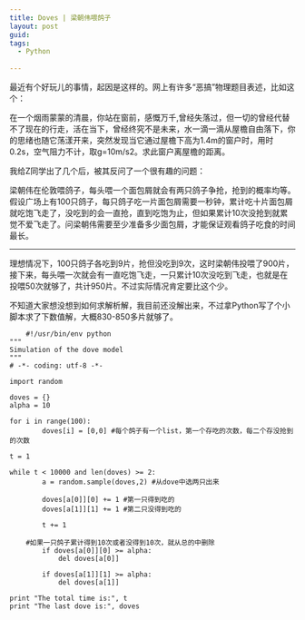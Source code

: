 ```yaml
---
title: Doves | 梁朝伟喂鸽子
layout: post
guid:
tags:
  - Python
    
---
```



最近有个好玩儿的事情，起因是这样的。网上有许多“恶搞”物理题目表述，比如这个：

在一个烟雨蒙蒙的清晨，你站在窗前，感慨万千,曾经失落过，但一切的曾经代替不了现在的行走，活在当下，曾经终究不是未来，水一滴一滴从屋檐自由落下，你的思绪也随它荡漾开来，突然发现当它通过屋檐下高为1.4m的窗户时，用时0.2s，空气阻力不计，取g=10m/s2。求此窗户离屋檐的距离。

我给Z同学出了几个后，被其反问了一个很有趣的问题：

梁朝伟在伦敦喂鸽子，每头喂一个面包屑就会有两只鸽子争抢，抢到的概率均等。假设广场上有100只鸽子，每只鸽子吃一片面包屑需要一秒钟，累计吃十片面包屑就吃饱飞走了，没吃到的会一直抢，直到吃饱为止，但如果累计10次没抢到就累觉不爱飞走了。问梁朝伟需要至少准备多少面包屑，才能保证观看鸽子吃食的时间最长。

***

理想情况下，100只鸽子各吃到9片，抢但没吃到9次，这时梁朝伟投喂了900片，接下来，每头喂一次就会有一直吃饱飞走，一只累计10次没吃到飞走，也就是在投喂50次就够了，共计950片。不过实际情况肯定要比这个少。

不知道大家想没想到如何求解析解，我目前还没解出来，不过拿Python写了个小脚本求了下数值解，大概830-850多片就够了。


        #!/usr/bin/env python
    """
    Simulation of the dove model
    """
	# -*- coding: utf-8 -*-
	
	import random
	
	doves = {}
	alpha = 10
	
	for i in range(100):
	        doves[i] = [0,0] #每个鸽子有一个list，第一个存吃的次数，每二个存没抢到的次数
	    
	t = 1
	
	while t < 10000 and len(doves) >= 2:
	        a = random.sample(doves,2) #从dove中选两只出来
	
	        doves[a[0]][0] += 1 #第一只得到吃的
	        doves[a[1]][1] += 1 #第二只没得到吃的
	
	        t += 1
	
	    #如果一只鸽子累计得到10次或者没得到10次，就从总的中删除
	        if doves[a[0]][0] >= alpha:
	            del doves[a[0]]
	
	        if doves[a[1]][1] >= alpha:
	            del doves[a[1]]
	        
	print "The total time is:", t 
	print "The last dove is:", doves